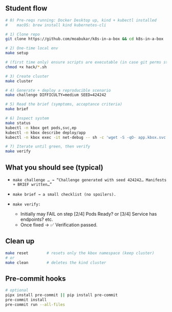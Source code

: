 ## Student flow

```bash
# 0) Pre-reqs running: Docker Desktop up, kind + kubectl installed
#    macOS: brew install kind kubernetes-cli

# 1) Clone repo
git clone https://github.com/moabukar/k8s-in-a-box && cd k8s-in-a-box

# 2) One-time local env
make setup

# (first time only) ensure scripts are executable (in case git perms stripped)
chmod +x hack/*.sh

# 3) Create cluster
make cluster

# 4) Generate + deploy a reproducible scenario
make challenge DIFFICULTY=medium SEED=424242

# 5) Read the brief (symptoms, acceptance criteria)
make brief

# 6) Inspect system
make status
kubectl -n kbox get pods,svc,ep
kubectl -n kbox describe deploy/app
kubectl -n kbox exec -it net-debug -- sh -c 'wget -S -qO- app.kbox.svc.cluster.local/health || true'

# 7) Iterate until green, then verify
make verify

```

## What you should see (typical)

- `make challenge … → “Challenge generated with seed 424242… Manifests + BRIEF written…”`
- `make brief → a small checklist (no spoilers).`

- `make verify:`
  - Initially may FAIL on step [2/4] Pods Ready? or [3/4] Service has endpoints? etc.
  - Once fixed → ✅ Verification passed.

## Clean up

```bash
make reset        # resets only the kbox namespace (keep cluster)
# or
make clean        # deletes the kind cluster
```

## Pre-commit hooks

```bash
# optional
pipx install pre-commit || pip install pre-commit
pre-commit install
pre-commit run --all-files
```
